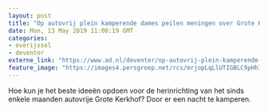 ```yaml
---
layout: post
title: "Op autovrij plein kamperende dames peilen meningen over Grote Kerkhof"
date: Mon, 13 May 2019 11:00:19 GMT
categories: 
- overijssel 
- deventer 
externe_link: "https://www.ad.nl/deventer/op-autovrij-plein-kamperende-dames-peilen-meningen-over-grote-kerkhof~a3c3c144/"
feature_image: "https://images4.persgroep.net/rcs/mrjopLqLlUTIGBLC9pHhI3KFn7E/diocontent/138869470/_fitwidth/400/?appId=21791a8992982cd8da851550a453bd7f&quality=0.7"
---
```


Hoe kun je het beste ideeën opdoen voor de herinrichting van het sinds enkele maanden autovrije Grote Kerkhof? Door er een nacht te kamperen.

